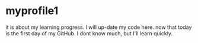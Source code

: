 # myprofile1
it is about my learning progress.
I will up-date my code here.
now that today is the first day of my GitHub.
I dont know much, but I'll learn quickly.
